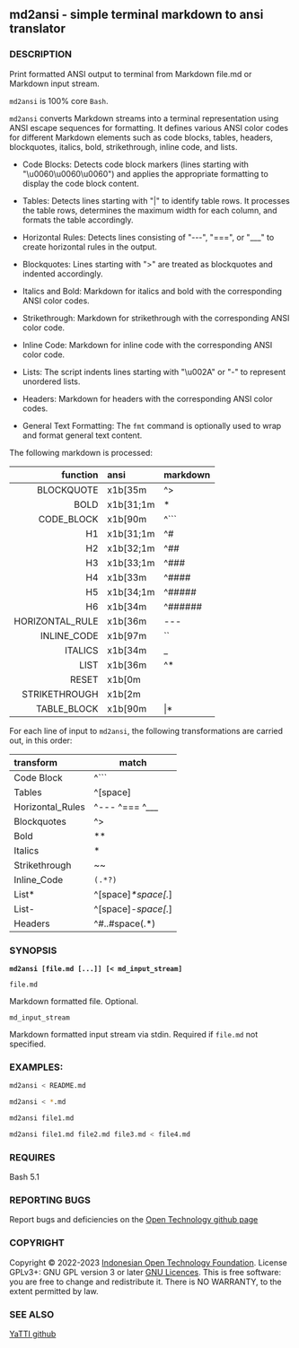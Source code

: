 ## **md2ansi - simple terminal markdown to ansi translator**

### DESCRIPTION

Print formatted ANSI output to terminal from Markdown file.md or Markdown input stream.

`md2ansi` is 100% core `Bash`.

`md2ansi` converts Markdown streams into a terminal representation using ANSI escape sequences for formatting. It defines various ANSI color codes for different Markdown elements such as code blocks, tables, headers, blockquotes, italics, bold, strikethrough, inline code, and lists.

* Code Blocks: Detects code block markers (lines starting with "\u0060\u0060\u0060") and applies the appropriate formatting to display the code block content.

* Tables: Detects lines starting with "|" to identify table rows. It processes the table rows, determines the maximum width for each column, and formats the table accordingly.

* Horizontal Rules: Detects lines consisting of "---", "===", or "\_\_\_" to create horizontal rules in the output.

* Blockquotes: Lines starting with ">" are treated as blockquotes and indented accordingly.

* Italics and Bold: Markdown for italics and bold with the corresponding ANSI color codes.

* Strikethrough: Markdown for strikethrough with the corresponding ANSI color code.

* Inline Code: Markdown for inline code with the corresponding ANSI color code.

* Lists: The script indents lines starting with "\u002A" or "-" to represent unordered lists.

* Headers: Markdown for headers with the corresponding ANSI color codes.

* General Text Formatting: The `fmt` command is optionally used to wrap and format general text content.

The following markdown is processed:

 | function        | ansi      | markdown |
 | -:              | :-        | -        |
 | BLOCKQUOTE      | x1b[35m   | ^>       |
 | BOLD            | x1b[31;1m | *        |
 | CODE_BLOCK      | x1b[90m   | ^```     |
 | H1              | x1b[31;1m | ^#       |
 | H2              | x1b[32;1m | ^##      |
 | H3              | x1b[33;1m | ^###     |
 | H4              | x1b[33m   | ^####    |
 | H5              | x1b[34;1m | ^#####   |
 | H6              | x1b[34m   | ^######  |
 | HORIZONTAL_RULE | x1b[36m   | ---      |
 | INLINE_CODE     | x1b[97m   | ``       |
 | ITALICS         | x1b[34m   | _        |
 | LIST            | x1b[36m   | ^*       |
 | RESET           | x1b[0m    |          |
 | STRIKETHROUGH   | x1b[2m    |          |
 | TABLE_BLOCK     | x1b[90m   | \|*       |

For each line of input to `md2ansi`, the following transformations are carried out, in this order:

  | transform | match |
  | :- | - |
  | Code Block | ^```
  | Tables  | ^[space]|space
  | Horizontal_Rules  | ^--- ^=== ^___
  | Blockquotes  | ^\>
  | Bold | **
  | Italics | *
  | Strikethrough  | ~~
  | Inline_Code  | `(.*?)`
  | List* | ^[space]*\*space[.*]
  | List- | ^[space]*\-space[.*]
  | Headers | ^#..#space(.*)

### SYNOPSIS

**`md2ansi [file.md [...]] [< md_input_stream]`**

`file.md`

Markdown formatted file. Optional.

`md_input_stream`

Markdown formatted input stream via stdin. Required if `file.md` not specified.

### EXAMPLES:

```bash
md2ansi < README.md

md2ansi < *.md

md2ansi file1.md

md2ansi file1.md file2.md file3.md < file4.md

```

### REQUIRES

Bash 5.1

### REPORTING BUGS

Report bugs and deficiencies on the [Open Technology github page](https://github.com/Open-Technology-Foundation/md2ansi)

### COPYRIGHT

Copyright © 2022-2023 [Indonesian Open Technology Foundation](https://yatti.id).  License GPLv3+: GNU GPL version 3 or later [GNU Licences](https://gnu.org/licenses/gpl.html).  This is free software: you are free to change and redistribute it.  There is NO WARRANTY, to the extent permitted by law.

### SEE ALSO

[YaTTI github](https://github.com/Open-Technology-Foundation/)

